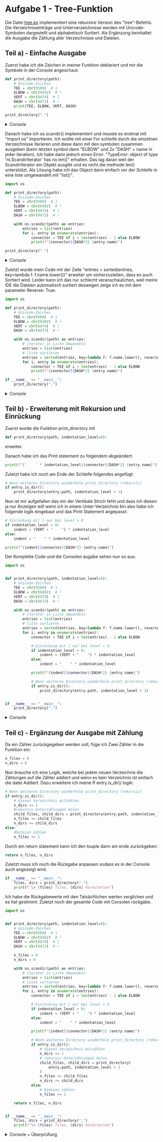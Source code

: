 # Aufgabe 1 - Tree-Funktion

Die Datei [tree.py](tree.py) implementiert eine rekursive Version des "tree"-Befehls.
Die Verzeichniseinträge und Unterverzeichnisse werden mit Unicode-Symbolen dargestellt und alphabetisch Sortiert.
Als Ergänzung beinhaltet die Ausgabe die Zählung aller Verzeichnisse und Dateien.

## Teil a) - Einfache Ausgabe

Zuerst habe ich die Zeichen in meiner Funktion deklariert und mir die Symbole in der Console angeschaut:

```python
def print_directory(path):
    # Unicode-Zeichen
    TEE = chr(9500)  # ├
    ELBOW = chr(9492)  # └
    VERT = chr(9474)  # │
    DASH = chr(9472)  # ─
    print(TEE, ELBOW, VERT, DASH)

print_directory(".")
```

<details>
<summary>Console</summary>

![screen1.1](screenshot-1.1.jpg)

</details>

Danach habe ich os.scandir() implementiert und musste es erstmal mit "import os" importieren. Ich wollte mit einer For schleife durch die einzelnen Verzeichnisse iterieren und diese dann mit den symbolen zusammen ausgeben (beim letzten symbol dann "ELBOW" und 2x "DASH" + name in jeder iteration). Ich habe dann jedoch einen Error: "TypeError: object of type 'nt.ScandirIterator' has no len()" erhalten. Das lag daran weil der ScandirIterator ein Objekt ausgibt und es nicht die methode len() unterstützt. Als Lösung habe ich das Object dann einfach vor der Schleife in eine liste umgewandelt mit "list()".

```python
import os

def print_directory(path):
    # Unicode-Zeichen
    TEE = chr(9500)  # ├
    ELBOW = chr(9492)  # └
    VERT = chr(9474)  # │
    DASH = chr(9472)  # ─

    with os.scandir(path) as entries:
        entries = list(entries)
        for i, entry in enumerate(entries):
            connector = TEE if i < len(entries) - 1 else ELBOW
            print(f"{connector}{DASH*2} {entry.name}")

print_directory(".")
```

<details>
<summary>Console</summary>

![screen2.1](screenshot-2.1.jpg)

</details>

Zuletzt wurde mein Code mit der Zeile "entries = sorted(entries, key=lambda f: f.name.lower())" erweiter um sicherzustellen, dass es auch Sortiert wird. Leider kann ich das nur schlecht veranschaulichen, weil meine IDE die Dateien automatisch sortiert deswegen zeige ich es mit dem parameter Reverse: True:

```python
import os

def print_directory(path):
    # Unicode-Zeichen
    TEE = chr(9500)  # ├
    ELBOW = chr(9492)  # └
    VERT = chr(9474)  # │
    DASH = chr(9472)  # ─

    with os.scandir(path) as entries:
        # iterator in Liste Umwandeln
        entries = list(entries)
        # liste sortieren
        entries = sorted(entries, key=lambda f: f.name.lower(), reverse=True)
        for i, entry in enumerate(entries):
            connector = TEE if i < len(entries) - 1 else ELBOW
            print(f"{connector}{DASH*2} {entry.name}")

if __name__ == "__main__":
    print_directory(".")
```

<details>
<summary>Console</summary>

![screen3.1](screenshot-3.1.jpg)

</details>

## Teil b) - Erweiterung mit Rekursion und Einrückung

Zuerst wurde die Funktion print_directory mit

```python
def print_directory(path, indentation_level=0):
```

erweiter.

Danach habe ich das Print statement zu folgendem abgeändert:

```python
print(f"{'    ' * indentation_level}{connector}{DASH*2} {entry.name}")
```

Zuletzt habe ich noch am Ende der Schleife folgendes angefügt:

```python
# Wenn weiteres Directory wiederhole print_directory (rekursiv)
if entry.is_dir():
    print_directory(entry.path, indentation_level + 1)
```

Nun ist mir aufgefallen das mir der Vertikale Strich fehlt und dass ich diesen ja nur Anzeigen will wenn ich in einem Unter-Verzeichnis bin also habe ich folgende logik eingebaut und das Print Statement angepasst:

```python
# Einrückung mit │ nur bei level > 0
if indentation_level > 0:
    indent = (VERT + "    ") * indentation_level
else:
    indent = "    " * indentation_level

print(f"{indent}{connector}{DASH*2} {entry.name}")
```

Der Komplette Code und die Consolen augabe sehen nun so aus:

```python
import os


def print_directory(path, indentation_level=0):
    # Unicode-Zeichen
    TEE = chr(9500)  # ├
    ELBOW = chr(9492)  # └
    VERT = chr(9474)  # │
    DASH = chr(9472)  # ─

    with os.scandir(path) as entries:
        # iterator in Liste Umwandeln
        entries = list(entries)
        # liste sortieren
        entries = sorted(entries, key=lambda f: f.name.lower(), reverse=False)
        for i, entry in enumerate(entries):
            connector = TEE if i < len(entries) - 1 else ELBOW

            # Einrückung mit │ nur bei level > 0
            if indentation_level > 0:
                indent = (VERT + "    ") * indentation_level
            else:
                indent = "    " * indentation_level

            print(f"{indent}{connector}{DASH*2} {entry.name}")

            # Wenn weiteres Directory wiederhole print_directory (rekursiv)
            if entry.is_dir():
                print_directory(entry.path, indentation_level + 1)


if __name__ == "__main__":
    print_directory(".")
```

<details>
<summary>Console</summary>

![screen4.1](screenshot-4.1.jpg)

</details>

## Teil c) - Ergänzung der Ausgabe mit Zählung

Da ein Zähler zurückgegeben werden soll, füge ich Zwei Zähler in die Funktion ein:

```python
n_files = 0
n_dirs = 0
```

Nun brauche ich eine Logik, welche bei jedem neuen Verzeichnis die Zählungen auf die Zähler addiert und wenn es kein Verzeichnis ist einfach die datei Addiert. Dazu erweitere ich meine If entry.is_dir() logik:

```python
# Wenn weiteres Directory wiederhole print_directory (rekursiv)
if entry.is_dir():
    # dieses Verzeichnis mitzählen
    n_dirs += 1
    #rekursiv Unterzählungen holen
    child_files, child_dirs = print_directory(entry.path, indentation_level + 1)
    n_files += child_files
    n_dirs += child_dirs
else:
    #Dateien zählen
    n_files += 1
```

Durch ein return statement kann ich den touple dann am ende zurückgeben:

```python
return n_files, n_dirs
```

Zuletzt muss ich noch die Rückgabe anpassen sodass es in der Console auch angezeigt wird.

```python
if __name__ == "__main__":
    files, dirs = print_directory(".")
    print(f"\n {files} files, {dirs} directories")
```

Ich habe die Rückgabewerte mit den Tatsächlichen werten verglichen und es hat gestimmt. Zuletzt noch der gesamte Code mit Consolen rückgabe.

```python
import os


def print_directory(path, indentation_level=0):
    # Unicode-Zeichen
    TEE = chr(9500)  # ├
    ELBOW = chr(9492)  # └
    VERT = chr(9474)  # │
    DASH = chr(9472)  # ─

    n_files = 0
    n_dirs = 0

    with os.scandir(path) as entries:
        # iterator in Liste Umwandeln
        entries = list(entries)
        # liste sortieren
        entries = sorted(entries, key=lambda f: f.name.lower(), reverse=False)
        for i, entry in enumerate(entries):
            connector = TEE if i < len(entries) - 1 else ELBOW

            # Einrückung mit │ nur bei level > 0
            if indentation_level > 0:
                indent = (VERT + "    ") * indentation_level
            else:
                indent = "    " * indentation_level

            print(f"{indent}{connector}{DASH*2} {entry.name}")

            # Wenn weiteres Directory wiederhole print_directory (rekursiv)
            if entry.is_dir():
                # dieses Verzeichnis mitzählen
                n_dirs += 1
                # rekursiv Unterzählungen holen
                child_files, child_dirs = print_directory(
                    entry.path, indentation_level + 1
                )
                n_files += child_files
                n_dirs += child_dirs
            else:
                # Dateien zählen
                n_files += 1

    return n_files, n_dirs


if __name__ == "__main__":
    files, dirs = print_directory(".")
    print(f"\n {files} files, {dirs} directories")

```

<details>
<summary>Console + Überprüfung</summary>

![screen5.1](screenshot-5.1.jpg) ![screen5.2](screenshot-5.2.jpg)

</details>

